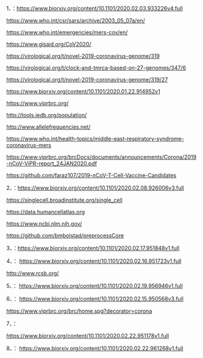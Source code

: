 
1、：https://www.biorxiv.org/content/10.1101/2020.02.03.933226v4.full

https://www.who.int/csr/sars/archive/2003_05_07a/en/


https://www.who.int/emergencies/mers-cov/en/



https://www.gisaid.org/CoV2020/


https://virological.org/t/novel-2019-coronavirus-genome/319


https://virological.org/t/clock-and-tmrca-based-on-27-genomes/347/6


https://virological.org/t/novel-2019-coronavirus-genome/319/27



https://www.biorxiv.org/content/10.1101/2020.01.22.914952v1


https://www.viprbrc.org/


http://tools.iedb.org/population/


http://www.allelefrequencies.net/


https://www.who.int/health-topics/middle-east-respiratory-syndrome-coronavirus-mers



https://www.viprbrc.org/brcDocs/documents/announcements/Corona/2019-nCoV-ViPR-report_24JAN2020.pdf



https://github.com/faraz107/2019-nCoV-T-Cell-Vaccine-Candidates



2、：https://www.biorxiv.org/content/10.1101/2020.02.08.926006v3.full



https://singlecell.broadinstitute.org/single_cell



https://data.humancellatlas.org


https://www.ncbi.nlm.nih.gov/


https://github.com/bmbolstad/preprocessCore


3、：https://www.biorxiv.org/content/10.1101/2020.02.17.951848v1.full


4、：
https://www.biorxiv.org/content/10.1101/2020.02.16.951723v1.full


http://www.rcsb.org/


5、：
https://www.biorxiv.org/content/10.1101/2020.02.19.956946v1.full

6、：
https://www.biorxiv.org/content/10.1101/2020.02.15.950568v3.full


https://www.viprbrc.org/brc/home.spg?decorator=corona


7、：

https://www.biorxiv.org/content/10.1101/2020.02.22.951178v1.full

8、：
https://www.biorxiv.org/content/10.1101/2020.02.22.961268v1.full

